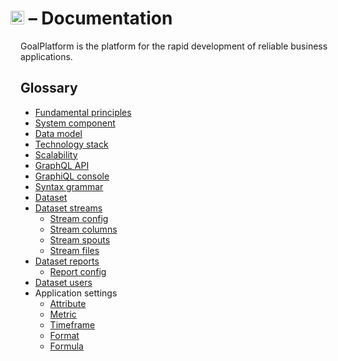 # <a href="/pages/"><img src="../logo.png"/></a> – Documentation

GoalPlatform is the platform for the rapid development of reliable business applications.

## Glossary

* [Fundamental principles](principles/)
* [System component](components/)
* [Data model](datamodel/)
* [Technology stack](techstack/)
* [Scalability](scalability/)
* [GraphQL API](graphql/)
* [GraphiQL console](/graphiql)
* [Syntax grammar](grammar/)
* [Dataset](admin/dataset/config/)
* [Dataset streams](admin/dataset/streams/)
  * [Stream config](admin/stream/config/)
  * [Stream columns](admin/stream/columns/)
  * [Stream spouts](admin/stream/spouts/)
  * [Stream files](admin/stream/spout/files/)
* [Dataset reports](admin/dataset/reports/)
  * [Report config](admin/report/config/)
* [Dataset users](admin/dataset/users/)    
* Application settings
  * [Attribute](admin/attribute/config/)
  * [Metric](admin/metric/config/)
  * [Timeframe](admin/timeframe/config/)
  * [Format](admin/format/config/)
  * [Formula](admin/formula/config/)

<style>
h1 img {
  display: inline-block;
  height: 22px;
  margin-top: -3px;
  margin-left: -16px;
}
</style>
